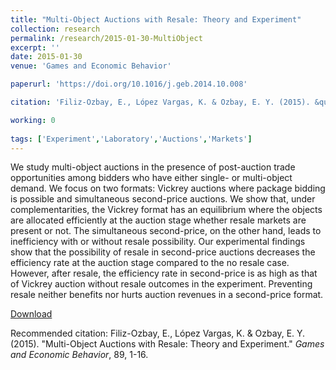 ```yaml
---
title: "Multi-Object Auctions with Resale: Theory and Experiment"
collection: research
permalink: /research/2015-01-30-MultiObject
excerpt: ''
date: 2015-01-30
venue: 'Games and Economic Behavior'

paperurl: 'https://doi.org/10.1016/j.geb.2014.10.008'

citation: 'Filiz-Ozbay, E., López Vargas, K. & Ozbay, E. Y. (2015). &quot;Multi-Object Auctions with Resale: Theory and Experiment.&quot; <i>Games and Economic Behavior</i>, 89, 1-16.'

working: 0
 
tags: ['Experiment','Laboratory','Auctions','Markets']
---
```

We study multi-object auctions in the presence of post-auction trade opportunities among bidders who have either single- or multi-object demand. We focus on two formats: Vickrey auctions where package bidding is possible and simultaneous second-price auctions. We show that, under complementarities, the Vickrey format has an equilibrium where the objects are allocated efficiently at the auction stage whether resale markets are present or not. The simultaneous second-price, on the other hand, leads to inefficiency with or without resale possibility. Our experimental findings show that the possibility of resale in second-price auctions decreases the efficiency rate at the auction stage compared to the no resale case. However, after resale, the efficiency rate in second-price is as high as that of Vickrey auction without resale outcomes in the experiment. Preventing resale neither benefits nor hurts auction revenues in a second-price format.

[Download](https://doi.org/10.1016/j.geb.2014.10.008)

Recommended citation: Filiz-Ozbay, E., López Vargas, K. & Ozbay, E. Y. (2015). &quot;Multi-Object Auctions with Resale: Theory and Experiment.&quot; <i>Games and Economic Behavior</i>, 89, 1-16. 
